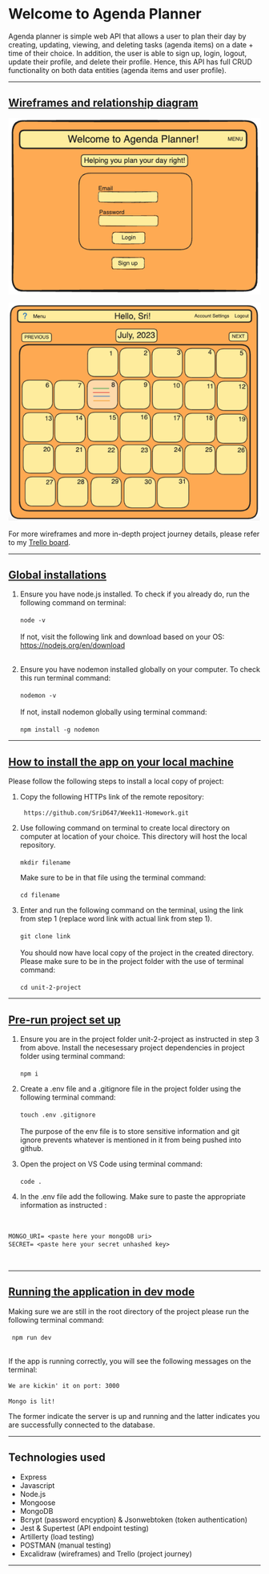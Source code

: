 # **Welcome to Agenda Planner**

Agenda planner is simple web API that allows a user to plan their day by creating, updating, viewing, and deleting tasks (agenda items) on a date + time of their choice. In addition, the user is able to sign up, login, logout, update  their profile, and delete their profile. Hence, this API has full CRUD functionality on both data entities (agenda items and user profile). 

---


## **<u>Wireframes and relationship diagram</u>**<br>

  <img src="images/Wireframe 1- Login page.png" alt="Login page"><br>

  <img src="images/Wireframe 3- Home page.png" alt="Home page"><br>


<p>For more wireframes and more in-depth project journey details, please refer to my <a href="https://trello.com/b/nmL8ffzH/unit-2-project-trello-board">Trello board</a>.</p>

---


## **<u>Global installations**</u>

1. Ensure you have node.js installed. To check if you already do, run the following command on terminal:<br> <br>``node -v``<br><br> If not, visit the following link and download based on your OS:<br> https://nodejs.org/en/download <br><br>

2. Ensure you have nodemon installed globally on your computer. To check this run terminal command: <br><br>
 ``nodemon -v``<br><br> 
 If not, install nodemon globally using terminal command: <br><br> ``npm install -g nodemon``

---

## **<u>How to install the app on your local machine**</u>

Please follow the following steps to install a local copy of project:<br>

1. Copy the following HTTPs link of the remote repository:<br>

   `` https://github.com/SriD647/Week11-Homework.git``<br>
  

2. Use following command on terminal to create local directory on computer at location of your choice. This directory will host the local repository.
 <br><br>``mkdir filename``<br>
 
   Make sure to be in that file using the terminal command:<br><br>``cd filename `` <br>
  
3. Enter and run the following command on the terminal, using the link from step 1 (replace word link with actual link from step 1).<br><br>` git clone link `<br><br>  You should now have local copy of the project in the created directory. Please make sure to be in the project folder with the use of terminal command:<br><br> `cd unit-2-project`<br>

---


## **<u>Pre-run project set up**</u>

1. Ensure you are in the project folder unit-2-project as instructed in step 3 from above. Install the necesessary project dependencies in project folder using terminal command:<br><br>``npm i``<br>

2. Create a .env file and a .gitignore file in the project folder using the following terminal command:<br><br> ``touch .env .gitignore``<br><br> The purpose of the env file is to store sensitive information and git ignore prevents whatever is mentioned in it from being pushed into github.

3. Open the project on VS Code using terminal command:<br><br> ``code .``<br>

4. In the .env file add the following. Make sure to paste the appropriate information as instructed :<br> 
<br>


```
MONGO_URI= <paste here your mongoDB uri>
SECRET= <paste here your secret unhashed key>
```
<br>

---

## <u>**Running the application in dev mode**</u> <br>

Making sure we are still in the root directory of the project please run the following terminal command:<br><br>` npm run dev`<br><br>

If the app is running correctly, you will see the following messages on the terminal:<br>

``We are kickin' it on port: 3000``  <br>

``Mongo is lit!``<br>

The former indicate the server is up and running and the latter indicates you are successfully connected to the database.

---

## **Technologies used**
- Express 
- Javascript 
- Node.js
- Mongoose
- MongoDB 
- Bcrypt (password encyption) & Jsonwebtoken (token authentication)
- Jest & Supertest (API endpoint testing)
- Artillerty (load testing)
- POSTMAN (manual testing)
- Excalidraw (wireframes) and Trello (project journey)

---
